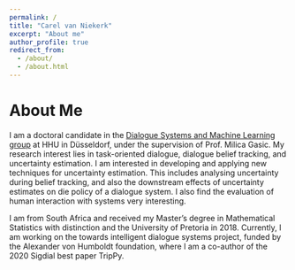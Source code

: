 ```yaml
---
permalink: /
title: "Carel van Niekerk"
excerpt: "About me"
author_profile: true
redirect_from: 
  - /about/
  - /about.html
---
```


About Me
======
I am a doctoral candidate in the [Dialogue Systems and Machine Learning group](https://www.cs.hhu.de/en/research-groups/dialog-systems-and-machine-learning.html) at HHU in Düsseldorf, under the supervision of Prof. Milica Gasic. My research interest lies in task-oriented dialogue, dialogue belief tracking, and uncertainty estimation. I am interested in developing and applying new techniques for uncertainty estimation. This includes analysing uncertainty during belief tracking, and also the downstream effects of uncertainty estimates on die policy of a dialogue system. I also find the evaluation of human interaction with systems very interesting.

I am from South Africa and received my Master’s degree in Mathematical Statistics with distinction and the University of Pretoria in 2018. Currently, I am working on the towards intelligent dialogue systems project, funded by the Alexander von Humboldt foundation, where I am a co-author of the 2020 Sigdial best paper TripPy.
